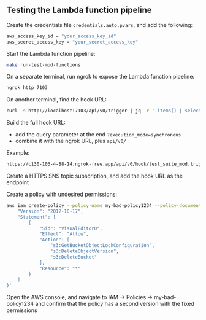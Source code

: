 
## Testing the Lambda function pipeline

Create the credentials file `credentials.auto.pvars`, and add the following:

```sh
aws_access_key_id = "your_access_key_id"
aws_secret_access_key = "your_secret_access_key"
```

Start the Lambda function pipeline:

```sh
make run-test-mod-functions
```

On a separate terminal, run ngrok to expose the Lambda function pipeline:

```sh
ngrok http 7103
```

On another terminal, find the hook URL:

```sh
curl -s http://localhost:7103/api/v0/trigger | jq -r '.items[] | select(.name == "demo.trigger.http.http_trigger_to_iam_policy_validation").url'
```

Build the full hook URL:
  - add the query parameter at the end `?execution_mode=synchronous`
  - combine it with the ngrok URL, plus `api/v0/`

Example:

```sh
https://c130-103-4-88-14.ngrok-free.app/api/v0/hook/test_suite_mod.trigger.http.http_trigger_to_iam_policy_validation/2ab19b09bd3a7d41b920a12eed8e2daf63eb3363b03ab8c1bec0cd2a7d63f833?execution_mode=synchronous
```

Create a HTTPS SNS topic subscription, and add the hook URL as the endpoint

Create a policy with undesired permissions:

```sh
aws iam create-policy --policy-name my-bad-policy1234 --policy-document '{
    "Version": "2012-10-17",
    "Statement": [
        {
            "Sid": "VisualEditor0",
            "Effect": "Allow",
            "Action": [
                "s3:GetBucketObjectLockConfiguration",
                "s3:DeleteObjectVersion",
                "s3:DeleteBucket"
            ],
            "Resource": "*"
        }
    ]
}'
```

Open the AWS console, and navigate to IAM -> Policies -> my-bad-policy1234 and confirm that the policy has a second version with the fixed permissions
